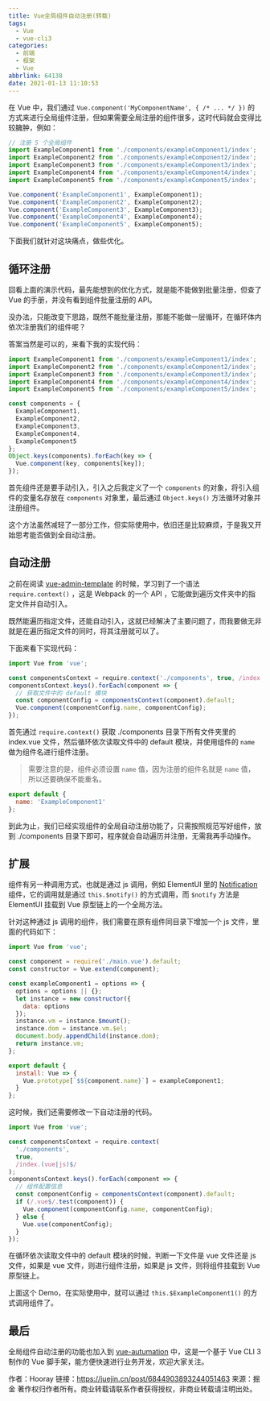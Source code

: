 ```yaml
---
title: Vue全局组件自动注册(转载)
tags:
  - Vue
  - vue-cli3
categories:
  - 前端
  - 框架
  - Vue
abbrlink: 64138
date: 2021-01-13 11:10:53
---
```


在 Vue 中，我们通过 `Vue.component('MyComponentName', { /* ... */ })` 的方式来进行全局组件注册，但如果需要全局注册的组件很多，这时代码就会变得比较臃肿，例如：

```js
// 注册 5 个全局组件
import ExampleComponent1 from './components/exampleComponent1/index';
import ExampleComponent2 from './components/exampleComponent2/index';
import ExampleComponent3 from './components/exampleComponent3/index';
import ExampleComponent4 from './components/exampleComponent4/index';
import ExampleComponent5 from './components/exampleComponent5/index';

Vue.component('ExampleComponent1', ExampleComponent1);
Vue.component('ExampleComponent2', ExampleComponent2);
Vue.component('ExampleComponent3', ExampleComponent3);
Vue.component('ExampleComponent4', ExampleComponent4);
Vue.component('ExampleComponent5', ExampleComponent5);
```

下面我们就针对这块痛点，做些优化。

<!-- more -->

## 循环注册

回看上面的演示代码，最先能想到的优化方式，就是能不能做到批量注册，但查了 Vue 的手册，并没有看到组件批量注册的 API。

没办法，只能改变下思路，既然不能批量注册，那能不能做一层循环，在循环体内依次注册我们的组件呢？

答案当然是可以的，来看下我的实现代码：

```js
import ExampleComponent1 from './components/exampleComponent1/index';
import ExampleComponent2 from './components/exampleComponent2/index';
import ExampleComponent3 from './components/exampleComponent3/index';
import ExampleComponent4 from './components/exampleComponent4/index';
import ExampleComponent5 from './components/exampleComponent5/index';

const components = {
  ExampleComponent1,
  ExampleComponent2,
  ExampleComponent3,
  ExampleComponent4,
  ExampleComponent5
};
Object.keys(components).forEach(key => {
  Vue.component(key, components[key]);
});
```

首先组件还是要手动引入，引入之后我定义了一个 `components` 的对象，将引入组件的变量名存放在 `components` 对象里，最后通过 `Object.keys()` 方法循环对象并注册组件。

这个方法虽然减轻了一部分工作，但实际使用中，依旧还是比较麻烦，于是我又开始思考能否做到全自动注册。

## 自动注册

之前在阅读 [vue-admin-template](https://github.com/PanJiaChen/vue-admin-template) 的时候，学习到了一个语法 `require.context()` ，这是 Webpack 的一个 API ，它能做到遍历文件夹中的指定文件并自动引入。

既然能遍历指定文件，还能自动引入，这就已经解决了主要问题了，而我要做无非就是在遍历指定文件的同时，将其注册就可以了。

下面来看下实现代码：

```js
import Vue from 'vue';

const componentsContext = require.context('./components', true, /index.vue$/);
componentsContext.keys().forEach(component => {
  // 获取文件中的 default 模块
  const componentConfig = componentsContext(component).default;
  Vue.component(componentConfig.name, componentConfig);
});
```

首先通过 `require.context()` 获取 ./components 目录下所有文件夹里的 index.vue 文件，然后循环依次读取文件中的 default 模块，并使用组件的 `name` 做为组件名进行组件注册。

> 需要注意的是，组件必须设置 `name` 值，因为注册的组件名就是 `name` 值，所以还要确保不能重名。

```js
export default {
  name: 'ExampleComponent1'
};
```

到此为止，我们已经实现组件的全局自动注册功能了，只需按照规范写好组件，放到 ./components 目录下即可，程序就会自动遍历并注册，无需我再手动操作。

## 扩展

组件有另一种调用方式，也就是通过 js 调用，例如 ElementUI 里的 [Notification](https://element.eleme.cn/#/zh-CN/component/notification) 组件，它的调用就是通过 `this.$notify()` 的方式调用，而 `$notify` 方法是 ElementUI 挂载到 Vue 原型链上的一个全局方法。

针对这种通过 js 调用的组件，我们需要在原有组件同目录下增加一个 js 文件，里面的代码如下：

```js
import Vue from 'vue';

const component = require('./main.vue').default;
const constructor = Vue.extend(component);

const exampleComponent1 = options => {
  options = options || {};
  let instance = new constructor({
    data: options
  });
  instance.vm = instance.$mount();
  instance.dom = instance.vm.$el;
  document.body.appendChild(instance.dom);
  return instance.vm;
};

export default {
  install: Vue => {
    Vue.prototype[`$${component.name}`] = exampleComponent1;
  }
};
```

这时候，我们还需要修改一下自动注册的代码。

```js
import Vue from 'vue';

const componentsContext = require.context(
  './components',
  true,
  /index.(vue|js)$/
);
componentsContext.keys().forEach(component => {
  // 组件配置信息
  const componentConfig = componentsContext(component).default;
  if (/.vue$/.test(component)) {
    Vue.component(componentConfig.name, componentConfig);
  } else {
    Vue.use(componentConfig);
  }
});
```

在循环依次读取文件中的 default 模块的时候，判断一下文件是 vue 文件还是 js 文件，如果是 vue 文件，则进行组件注册，如果是 js 文件，则将组件挂载到 Vue 原型链上。

上面这个 Demo，在实际使用中，就可以通过 `this.$ExampleComponent1()` 的方式调用组件了。

## 最后

全局组件自动注册的功能也加入到 [vue-autumation](https://gitee.com/eoner/vue-automation/) 中，这是一个基于 Vue CLI 3 制作的 Vue 脚手架，能方便快速进行业务开发，欢迎大家关注。

作者：Hooray
链接：https://juejin.cn/post/6844903893244051463
来源：掘金
著作权归作者所有。商业转载请联系作者获得授权，非商业转载请注明出处。
